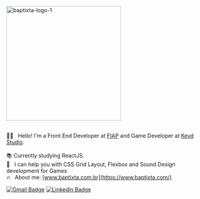 <p align="left">
   <img <img src="https://i.ibb.co/P1CGS0x/baptixta-logo-1.png" alt="baptixta-logo-1" border="0" width="300">
   <br><br>
</p>

🤘🏼 &nbsp;	Hello! I'm a Front End Developer at [FIAP](https://www.fiap.com.br/) and Game Developer at [Keyd Studio](https://www.instagram.com/keydstudio/).<br><br>
:books: Currently studying ReactJS.<br>
:rocket: &nbsp; I can help you with CSS Grid Layout, Flexbox and Sound Design development for Games<br>
:fire: &nbsp; About me: [www.baptixta.com.br](https://www.baptixta.com/)

[![Gmail Badge](https://img.shields.io/badge/daviarcosbaptista@gmail.com-c14438?style=flat-square&logo=Gmail&logoColor=white&link=mailto:daviarcosbaptista@gmail.com)](mailto:tgmarinho@gmail.com)  [![Linkedin Badge](https://img.shields.io/badge/-LinkedIn-blue?style=flat-square&logo=Linkedin&logoColor=white&link=https://www.linkedin.com/in/davi-baptista)](https://www.linkedin.com/in/davi-baptista)

